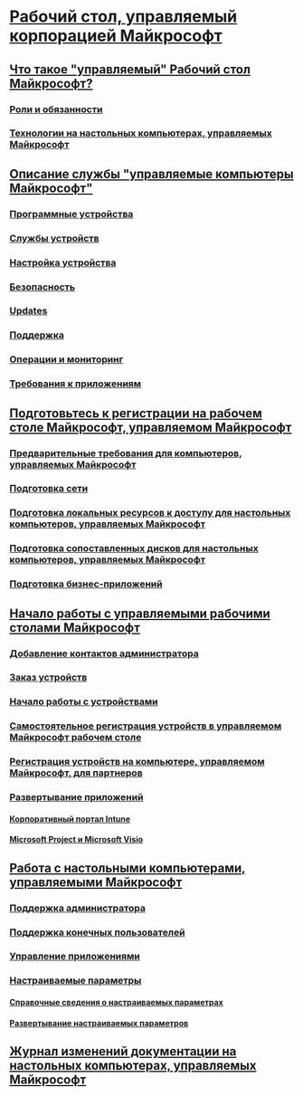 # [Рабочий стол, управляемый корпорацией Майкрософт](index.yml)
## [Что такое "управляемый" Рабочий стол Майкрософт?](intro/index.md)
### [Роли и обязанности](intro/roles-and-responsibilities.md)
### [Технологии на настольных компьютерах, управляемых Майкрософт](intro/technologies.md)
## [Описание службы "управляемые компьютеры Майкрософт"](service-description/index.md)
### [Программные устройства](service-description/device-list.md)
### [Службы устройств](service-description/device-services.md)
### [Настройка устройства](service-description/device-policies.md)
### [Безопасность](service-description/security.md)
### [Updates](service-description/updates.md)
### [Поддержка](service-description/support.md)
### [Операции и мониторинг](service-description/operations-and-monitoring.md)
### [Требования к приложениям](service-description/mmd-app-requirements.md)
## [Подготовьтесь к регистрации на рабочем столе Майкрософт, управляемом Майкрософт](get-ready/index.md)
### [Предварительные требования для компьютеров, управляемых Майкрософт](get-ready/prerequisites.md)
### [Подготовка сети](get-ready/network.md)
### [Подготовка локальных ресурсов к доступу для настольных компьютеров, управляемых Майкрософт](get-ready/authentication.md)
### [Подготовка сопоставленных дисков для настольных компьютеров, управляемых Майкрософт](get-ready/mapped-drives.md)
### [Подготовка бизнес-приложений](get-ready/apps.md)
## [Начало работы с управляемыми рабочими столами Майкрософт](get-started/index.md)
### [Добавление контактов администратора](get-started/add-admin-contacts.md)
### [Заказ устройств](get-started/devices.md)
### [Начало работы с устройствами](get-started/get-started-devices.md)
### [Самостоятельное регистрация устройств в управляемом Майкрософт рабочем столе](get-started/register-devices-self.md)
### [Регистрация устройств на компьютере, управляемом Майкрософт, для партнеров](get-started/register-devices-partner.md)
### [Развертывание приложений](get-started/deploy-apps.md)
#### [Корпоративный портал Intune](get-started/company-portal.md)
#### [Microsoft Project и Microsoft Visio](get-started/project-visio.md)
## [Работа с настольными компьютерами, управляемыми Майкрософт](working-with-managed-desktop/index.md)
### [Поддержка администратора](working-with-managed-desktop/admin-support.md)
### [Поддержка конечных пользователей](working-with-managed-desktop/end-user-support.md)
### [Управление приложениями](working-with-managed-desktop/manage-apps.md)
### [Настраиваемые параметры](working-with-managed-desktop/config-setting-overview.md)
#### [Справочные сведения о настраиваемых параметрах](working-with-managed-desktop/config-setting-ref.md)
#### [Развертывание настраиваемых параметров](working-with-managed-desktop/config-setting-deploy.md)
## [Журнал изменений документации на настольных компьютерах, управляемых Майкрософт](change-history-managed-desktop.md)

